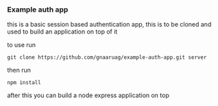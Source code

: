 ### Example auth app

this is a basic session based authentication app, this is to be cloned and used to build an application on top of it

to use run 
```
git clone https://github.com/gnaaruag/example-auth-app.git server
```

then run
```
npm install
```

after this you can build a node express application on top
